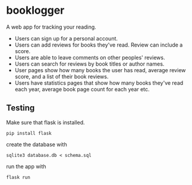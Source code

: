 # booklogger
A web app for tracking your reading.

- Users can sign up for a personal account.
- Users can add reviews for books they've read. Review can include a score.
- Users are able to leave comments on other peoples' reviews.
- Users can search for reviews by book titles or author names.
- User pages show how many books the user has read, average review score, and a list of their book reviews.
- Users have statistics pages that show how many books they've read each year, average book page count for each year etc.

## Testing

Make sure that flask is installed.
```
pip install flask
```

create the database with
```
sqlite3 database.db < schema.sql
```

run the app with
```
flask run
```